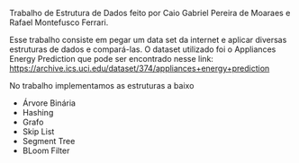 Trabalho de Estrutura de Dados feito por Caio Gabriel Pereira de Moaraes e Rafael Montefusco Ferrari. 

Esse trabalho consiste em pegar um data set da internet e aplicar diversas estruturas de dados e compará-las.
O dataset utilizado foi o Appliances Energy Prediction que pode ser encontrado nesse link: https://archive.ics.uci.edu/dataset/374/appliances+energy+prediction

No trabalho implementamos as estruturas a baixo

- Árvore Binária
- Hashing
- Grafo
- Skip List
- Segment Tree
- BLoom Filter

